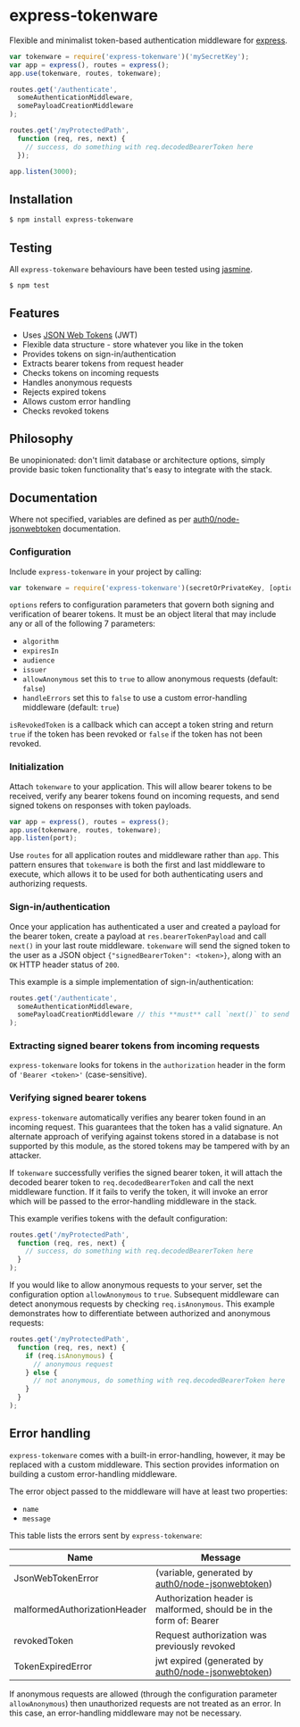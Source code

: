 # express-tokenware

Flexible and minimalist token-based authentication middleware for [express](http://expressjs.com/).

```javascript
var tokenware = require('express-tokenware')('mySecretKey');
var app = express(), routes = express();
app.use(tokenware, routes, tokenware);

routes.get('/authenticate',
  someAuthenticationMiddleware,
  somePayloadCreationMiddleware
);

routes.get('/myProtectedPath',
  function (req, res, next) {
    // success, do something with req.decodedBearerToken here
  });

app.listen(3000);
```

## Installation

```bash
$ npm install express-tokenware
```

## Testing

All `express-tokenware` behaviours have been tested using [jasmine](https://www.npmjs.com/package/jasmine).

```bash
$ npm test
```

## Features

* Uses [JSON Web Tokens](https://tools.ietf.org/html/rfc7519) (JWT)
* Flexible data structure - store whatever you like in the token
* Provides tokens on sign-in/authentication
* Extracts bearer tokens from request header
* Checks tokens on incoming requests
* Handles anonymous requests
* Rejects expired tokens
* Allows custom error handling
* Checks revoked tokens

## Philosophy

Be unopinionated: don't limit database or architecture options, simply provide basic token functionality that's easy to integrate with the stack.

## Documentation

Where not specified, variables are defined as per [auth0/node-jsonwebtoken](https://github.com/auth0/node-jsonwebtoken) documentation.

### Configuration
Include `express-tokenware` in your project by calling:

```javascript
var tokenware = require('express-tokenware')(secretOrPrivateKey, [options, isRevokedToken]);
```

`options` refers to configuration parameters that govern both signing and verification of bearer tokens. It must be an object literal that may include any or all of the following 7 parameters:

* `algorithm`
* `expiresIn`
* `audience`
* `issuer`
* `allowAnonymous` set this to `true` to allow anonymous requests (default: `false`)
* `handleErrors` set this to `false` to use a custom error-handling middleware (default: `true`)

`isRevokedToken` is a callback which can accept a token string and return `true` if the token has been revoked or `false` if the token has not been revoked.

### Initialization

Attach `tokenware` to your application. This will allow bearer tokens to be received, verify any bearer tokens found on incoming requests, and send signed tokens on responses with token payloads.

```javascript
var app = express(), routes = express();
app.use(tokenware, routes, tokenware);
app.listen(port);
```

Use `routes` for all application routes and middleware rather than `app`. This pattern ensures that `tokenware` is both the first and last middleware to execute, which allows it to be used for both authenticating users and authorizing requests.

### Sign-in/authentication
Once your application has authenticated a user and created a payload for the bearer token, create a payload at `res.bearerTokenPayload` and call `next()` in your last route middleware. `tokenware` will send the signed token to the user as a JSON object `{"signedBearerToken": <token>}`, along with an `OK` HTTP header status of `200`.

This example is a simple implementation of sign-in/authentication:

```javascript
routes.get('/authenticate',
  someAuthenticationMiddleware,
  somePayloadCreationMiddleware // this **must** call `next()` to send a signed token
);
```

### Extracting signed bearer tokens from incoming requests

`express-tokenware` looks for tokens in the `authorization` header in the form of `'Bearer <token>'` (case-sensitive).

### Verifying signed bearer tokens

`express-tokenware` automatically verifies any bearer token found in an incoming request. This guarantees that the token has a valid signature. An alternate approach of verifying against tokens stored in a database is not supported by this module, as the stored tokens may be tampered with by an attacker.

If `tokenware` successfully verifies the signed bearer token, it will attach the decoded bearer token to `req.decodedBearerToken` and call the next middleware function. If it fails to verify the token, it will invoke an error which will be passed to the error-handling middleware in the stack.

This example verifies tokens with the default configuration:

```javascript
routes.get('/myProtectedPath',
  function (req, res, next) {
    // success, do something with req.decodedBearerToken here
  }
);
```
If you would like to allow anonymous requests to your server, set the configuration option `allowAnonymous` to `true`. Subsequent middleware can detect anonymous requests by checking `req.isAnonymous`. This example demonstrates how to differentiate between authorized and anonymous requests:

```javascript
routes.get('/myProtectedPath',
  function (req, res, next) {
    if (req.isAnonymous) {
      // anonymous request
    } else {
      // not anonymous, do something with req.decodedBearerToken here
    }
  }
);
```

## Error handling

`express-tokenware` comes with a built-in error-handling, however, it may be replaced with a custom middleware. This section provides information on building a custom error-handling middleware.

The error object passed to the middleware will have at least two properties:

* `name`
* `message`

This table lists the errors sent by `express-tokenware`:

Name|Message
---|---
JsonWebTokenError|(variable, generated by [auth0/node-jsonwebtoken](https://github.com/auth0/node-jsonwebtoken))
malformedAuthorizationHeader|Authorization header is malformed, should be in the form of: Bearer <token>
revokedToken|Request authorization was previously revoked
TokenExpiredError|jwt expired (generated by [auth0/node-jsonwebtoken](https://github.com/auth0/node-jsonwebtoken))

If anonymous requests are allowed (through the configuration parameter `allowAnonymous`) then unauthorized requests are not treated as an error. In this case, an error-handling middleware may not be necessary.